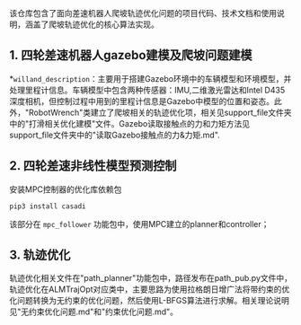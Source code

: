 该仓库包含了面向差速机器人爬坡轨迹优化问题的项目代码、技术文档和使用说明，涵盖了爬坡轨迹优化的核心算法实现。

## 1. 四轮差速机器人gazebo建模及爬坡问题建模

*```willand_description```：主要用于搭建Gazebo环境中的车辆模型和环境模型，并处理里程计信息。车辆模型中包含两种传感器：IMU,二维激光雷达和Intel D435深度相机，但控制过程中用到的里程计信息是Gazebo中模型的位置和姿态。此外，"RobotWrench"类建立了爬坡相关的轨迹优化项，相关见support_file文件夹中的"打滑相关优化建模"文件。Gazebo读取接触点的力和力矩方法见support_file文件夹中的"读取Gazebo接触点的力&力矩.md".

## 2. 四轮差速非线性模型预测控制

安装MPC控制器的优化库依赖包

```
pip3 install casadi  
```

该部分在 ```mpc_follower``` 功能包中，使用MPC建立的planner和controller；

## 3. 轨迹优化

轨迹优化相关文件在"path_planner"功能包中，路径发布在path_pub.py文件中，轨迹优化在ALMTrajOpt对应类中，主要思路为使用拉格朗日增广法将带约束的优化问题转换为无约束的优化问题，然后使用L-BFGS算法进行求解。相关理论说明见"无约束优化问题.md"和"约束优化问题.md"。


